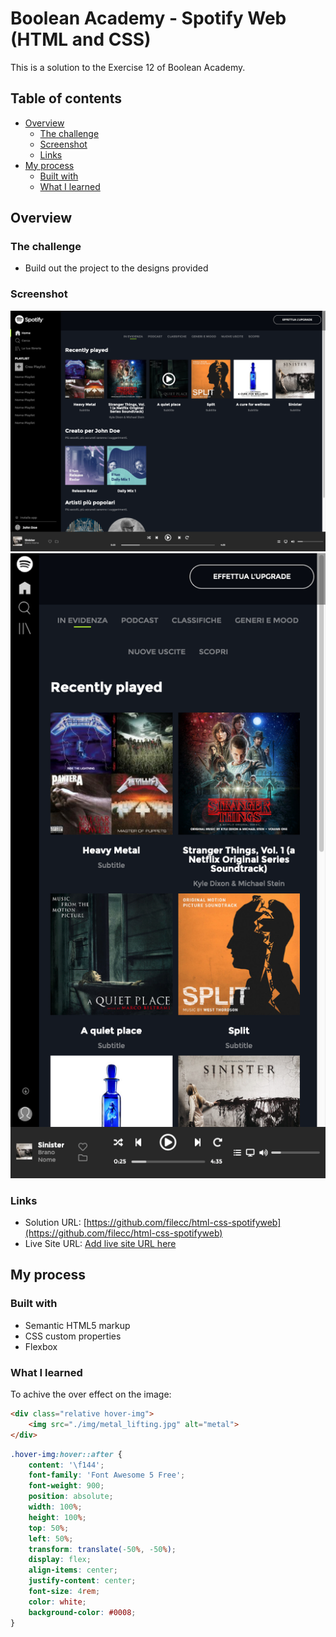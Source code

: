 # Boolean Academy - Spotify Web (HTML and CSS)

This is a solution to the Exercise 12 of Boolean Academy. 

## Table of contents

- [Overview](#overview)
  - [The challenge](#the-challenge)
  - [Screenshot](#screenshot)
  - [Links](#links)
- [My process](#my-process)
  - [Built with](#built-with)
  - [What I learned](#what-i-learned)
 

## Overview

### The challenge

- Build out the project to the designs provided

### Screenshot

![Desktop](./screens/layouts/spotify-lg.png)
![Mobile](./screens/layouts/spotify-xs.png)

### Links

- Solution URL: [https://github.com/filecc/html-css-spotifyweb](https://github.com/filecc/html-css-spotifyweb)
- Live Site URL: [Add live site URL here](https://your-live-site-url.com)

## My process

### Built with

- Semantic HTML5 markup
- CSS custom properties
- Flexbox


### What I learned
To achive the over effect on the image:

```html
<div class="relative hover-img">
    <img src="./img/metal_lifting.jpg" alt="metal">
</div>
```
```css
.hover-img:hover::after {
    content: '\f144';
    font-family: 'Font Awesome 5 Free';
    font-weight: 900;
    position: absolute;
    width: 100%;
    height: 100%;
    top: 50%;
    left: 50%;
    transform: translate(-50%, -50%);
    display: flex;
    align-items: center;
    justify-content: center;
    font-size: 4rem;
    color: white;
    background-color: #0008;
}
```